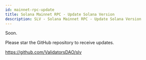 ```yaml
---
id: mainnet-rpc-update
title: Solana Mainnet RPC - Update Solana Version
description: SLV - Solana Mainnet RPC - Update Solana Version
---
```


Soon.

Please star the GitHub repository to receive updates.

https://github.com/ValidatorsDAO/slv
